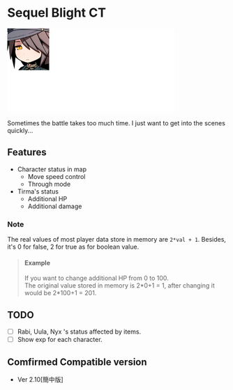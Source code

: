 # Sequel Blight CT
![Tirma](pic/Tirma.png)

Sometimes the battle takes too much time. I just want to get into the scenes quickly...

## Features
- Character status in map
    - Move speed control
    - Through mode
- Tirma's status
    - Additional HP
    - Additional damage

### Note
The real values of most player data store in memory are `2*val + 1`. Besides, it's 0 for false, 2 for true as for boolean value.

> #### Example
> If you want to change additional HP from 0 to 100.  
> The original value stored in memory is 2\*0+1 = 1, after changing it would be 2\*100+1 = 201.
    
## TODO
* [ ] Rabi, Uula, Nyx 's status affected by items.
* [ ] Show exp for each character.

## Comfirmed Compatible version
- Ver 2.10[簡中版]
